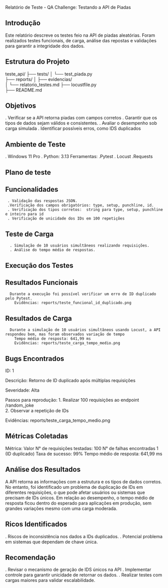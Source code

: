 Relatório de Teste - QA Challenge: Testando a API de Piadas

## Introdução
Este relatório descreve os testes feio na API de piadas aleatórias. Foram realizados testes funcionais, de carga, análise das repostas e validações para garantir a integridade dos dados. 

## Estrutura do Projeto

teste_api/
├── tests/
│   └── test_piada.py    
├── reports/
│   ├── evidencias/       
│   └── relatorio_testes.md 
├── locustfile.py    
├── README.md      

## Objetivos 
. Verificar se a API retorna piadas com campos corretos
. Garantir que os tipos de dados sejam válidos e consistentes. 
. Avaliar o desempenho sob carga simulada
. Identificar possíveis erros, como IDS duplicados 

## Ambiente de Teste
. Windows 11 Pro
. Python: 3.13
   Ferramentas: 
     .Pytest 
     . Locust
     .Requests

## Plano de teste
   ## Funcionalidades
     . Validação das respostas JSON. 
     .Verificação dos campos obrigatórios: type, setup, punchline, id. 
     . Verificação dos tipos corretos:  string para type, setup, punchline e inteiro para id
     . Verificação de unicidade dos IDs em 100 repetições
   ## Teste de Carga
      . Simulação de 10 usuários simultâneos realizando requisições. 
      . Análise do tempo médio de respostas. 

## Execução dos Testes  
   ## Resultados Funcionais
      Durante a execução foi possível verificar um erro de ID duplicado pelo Pytest. 
        Evidências: reports/teste_funcional_id_duplicado.png
   ## Resultados de Carga
      Durante a simulação de 10 usuários simultâneos usando Locust, a API respondeu bem, mas foram observados variação de tempo
        Tempo médio de resposta: 641,99 ms
        Evidências: reports/teste_carga_tempo_medio.png

## Bugs Encontrados
  ID: 1

 Descrição: Retorno de ID duplicado após múltiplas requisições

 Severidade: Alta

 Passos para reprodução: 
     1. Realizar 100 requisições ao endpoint /random_joke  
     2. Observar a repetição de IDs

 Evidências: reports/teste_carga_tempo_medio.png

## Métricas Coletadas 
   Métrica: Valor
   N° de requisições testadas: 100
   N° de falhas encontradas 1 (ID duplicado)
   Taxa de sucesso: 99%
   Tempo médio de resposta: 641,99 ms

## Análise dos Resultados
A API retorna as informações com a estrutura e os tipos de dados corretos. No entanto, foi identificado um problema de duplicação de IDs em diferentes requisições, o que pode afetar usuários ou sistemas que precisam de IDs únicos. Em relação ao desempenho, o tempo médio de resposta ficou dentro do esperado para aplicações em produção, sem grandes variações mesmo com uma carga moderada.

## Ricos Identificados
. Riscos de inconsistência nos dados a IDs duplicados. 
. Potencial problema em sistemas que dependam de chave única. 

## Recomendação
. Revisar o mecanismo de geração de IDS únicos na API
. Implementar controle para garantir unicidade de retornar os dados. 
. Realizar testes com cargas maiores para validar escalabilidade.

     

